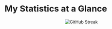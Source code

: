 # My Statistics at a Glance

<p align="center">
    <img src="https://arjunmehta-stats-readme.vercel.app?user=Arjunmehta312&theme=tokyonight-duo&date_format=j%20M%5B%20Y%5D" alt="GitHub Streak" />
  </a>
</p>


